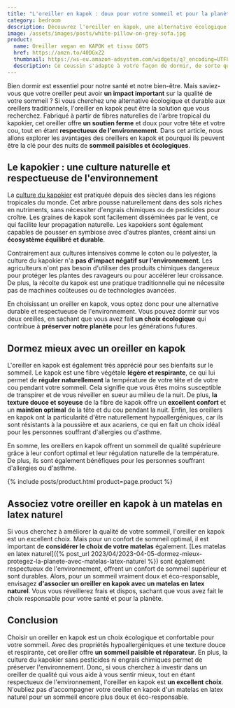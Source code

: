 ```yaml
---
title: "L'oreiller en kapok : doux pour votre sommeil et pour la planète"
category: bedroom
description: Découvrez l'oreiller en kapok, une alternative écologique et durable aux oreillers traditionnels. Fabriqué à partir de fibres naturelles, cet oreiller offre un soutien ferme et doux pour votre tête et votre cou. Cet oreiller peut améliorer la qualité de votre sommeil et contribuer à la protection de l'environnement.
image: /assets/images/posts/white-pillow-on-grey-sofa.jpg
product:
  name: Oreiller vegan en KAPOK et tissu GOTS
  href: https://amzn.to/40DGxZ2
  thumbnail: https://ws-eu.amazon-adsystem.com/widgets/q?_encoding=UTF8&ASIN=B08WH88LMQ&Format=_SL160_&ID=AsinImage&MarketPlace=FR&ServiceVersion=20070822&WS=1&tag=d9beud07-21&language=fr_FR
  description: Ce coussin s'adapte à votre façon de dormir, de sorte que chaque position de repos soit prise en charge de manière confortable.
---
```


Bien dormir est essentiel pour notre santé et notre bien-être. Mais saviez-vous que votre oreiller peut avoir **un impact important** sur la qualité de votre sommeil ? Si vous cherchez une alternative écologique et durable aux oreillers traditionnels, l'oreiller en kapok peut être la solution que vous recherchez. Fabriqué à partir de fibres naturelles de l'arbre tropical du kapokier, cet oreiller offre **un soutien ferme** et doux pour votre tête et votre cou, tout en étant **respectueux de l'environnement**. Dans cet article, nous allons explorer les avantages des oreillers en kapok et pourquoi ils peuvent être la clé pour des nuits de **sommeil paisibles et écologiques**.

## Le kapokier : une culture naturelle et respectueuse de l'environnement

La [culture du kapokier](https://www.toriyaba.org/kapokier/) est pratiquée depuis des siècles dans les régions tropicales du monde. Cet arbre pousse naturellement dans des sols riches en nutriments, sans nécessiter d'engrais chimiques ou de pesticides pour croître. Les graines de kapok sont facilement disséminées par le vent, ce qui facilite leur propagation naturelle. Les kapokiers sont également capables de pousser en symbiose avec d'autres plantes, créant ainsi un **écosystème équilibré et durable**.

Contrairement aux cultures intensives comme le coton ou le polyester, la culture du kapokier n'a **pas d'impact négatif sur l'environnement**. Les agriculteurs n'ont pas besoin d'utiliser des produits chimiques dangereux pour protéger les plantes des ravageurs ou pour accélérer leur croissance. De plus, la récolte du kapok est une pratique traditionnelle qui ne nécessite pas de machines coûteuses ou de technologies avancées.

En choisissant un oreiller en kapok, vous optez donc pour une alternative durable et respectueuse de l'environnement. Vous pouvez dormir sur vos deux oreilles, en sachant que vous avez fait **un choix écologique** qui contribue à **préserver notre planète** pour les générations futures.

## Dormez mieux avec un oreiller en kapok

L'oreiller en kapok est également très apprécié pour ses bienfaits sur le sommeil. Le kapok est une fibre végétale **légère et respirante**, ce qui lui permet de **réguler naturellement** la température de votre tête et de votre cou pendant votre sommeil. Cela signifie que vous êtes moins susceptible de transpirer et de vous réveiller en sueur au milieu de la nuit. De plus, **la texture douce et soyeuse** de la fibre de kapok offre un **excellent confort** et un **maintien optimal** de la tête et du cou pendant la nuit. Enfin, les oreillers en kapok ont la particularité d'être naturellement hypoallergéniques, car ils sont résistants à la poussière et aux acariens, ce qui en fait un choix idéal pour les personnes souffrant d'allergies ou d'asthme.

En somme, les oreillers en kapok offrent un sommeil de qualité supérieure grâce à leur confort optimal et leur régulation naturelle de la température. De plus, ils sont également bénéfiques pour les personnes souffrant d'allergies ou d'asthme.

{% include posts/product.html product=page.product %}

## Associez votre oreiller en kapok à un matelas en latex naturel

Si vous cherchez à améliorer la qualité de votre sommeil, l'oreiller en kapok est un excellent choix. Mais pour un confort de sommeil optimal, il est important de **considérer le choix de votre matelas** également. [Les matelas en latex naturel]({% post_url 2023/04/2023-04-05-dormez-mieux-protegez-la-planete-avec-matelas-latex-naturel %}) sont également respectueux de l'environnement, offrent un confort de sommeil supérieur et sont durables. Alors, pour un sommeil vraiment doux et éco-responsable, envisagez **d'associer un oreiller en kapok avec un matelas en latex naturel**. Vous vous réveillerez frais et dispos, sachant que vous avez fait le choix responsable pour votre santé et pour la planète.

## Conclusion

Choisir un oreiller en kapok est un choix écologique et confortable pour votre sommeil. Avec des propriétés hypoallergéniques et une texture douce et respirante, cet oreiller offre **un sommeil paisible et réparateur**. En plus, la culture du kapokier sans pesticides ni engrais chimiques permet de préserver l'environnement. Donc, si vous cherchez à investir dans un oreiller de qualité qui vous aide à vous sentir mieux, tout en étant respectueux de l'environnement, l'oreiller en kapok est **un excellent choix**. N'oubliez pas d'accompagner votre oreiller en kapok d'un matelas en latex naturel pour un sommeil encore plus doux et éco-responsable.